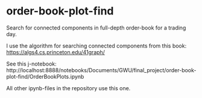 # order-book-plot-find

Search for connected components in full-depth order-book for a trading day.

I use the algorithm for searching connected components from this book: https://algs4.cs.princeton.edu/41graph/

See this j-notebook: http://localhost:8888/notebooks/Documents/GWU/final_project/order-book-plot-find/OrderBookPlots.ipynb

All other ipynb-files in the repository use this one.